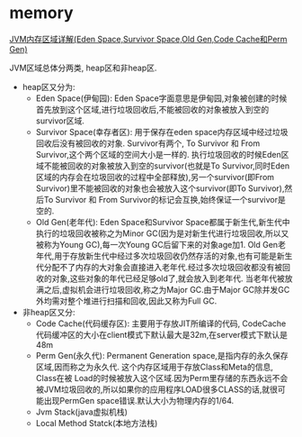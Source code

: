 # memory
[JVM内存区域详解(Eden Space,Survivor Space,Old Gen,Code Cache和Perm Gen)](https://blog.csdn.net/shiyong1949/article/details/52585256/)

JVM区域总体分两类, heap区和非heap区.

- heap区又分为:
	- Eden Space(伊甸园): Eden Space字面意思是伊甸园,对象被创建的时候首先放到这个区域,进行垃圾回收后,不能被回收的对象被放入到空的survivor区域.
	- Survivor Space(幸存者区): 用于保存在eden space内存区域中经过垃圾回收后没有被回收的对象. Survivor有两个, To Survivor 和 From Survivor,这个两个区域的空间大小是一样的.
		执行垃圾回收的时候Eden区域不能被回收的对象被放入到空的survivor(也就是To Survivor,同时Eden区域的内存会在垃圾回收的过程中全部释放),另一个survivor(即From Survivor)里不能被回收的对象也会被放入这个survivor(即To Survivor),然后To Survivor 和 From Survivor的标记会互换,始终保证一个survivor是空的.
	- Old Gen(老年代): Eden Space和Survivor Space都属于新生代,新生代中执行的垃圾回收被称之为Minor GC(因为是对新生代进行垃圾回收,所以又被称为Young GC),每一次Young GC后留下来的对象age加1.
		Old Gen老年代,用于存放新生代中经过多次垃圾回收仍然存活的对象,也有可能是新生代分配不了内存的大对象会直接进入老年代.经过多次垃圾回收都没有被回收的对象,这些对象的年代已经足够old了,就会放入到老年代.
		当老年代被放满之后,虚拟机会进行垃圾回收,称之为Major GC.由于Major GC除并发GC外均需对整个堆进行扫描和回收,因此又称为Full GC.
- 非heap区又分:
	- Code Cache(代码缓存区): 主要用于存放JIT所编译的代码, CodeCache代码缓冲区的大小在client模式下默认最大是32m,在server模式下默认是48m
	- Perm Gen(永久代): Permanent Generation space,是指内存的永久保存区域,因而称之为永久代. 这个内存区域用于存放Class和Meta的信息, Class在被 Load的时候被放入这个区域.因为Perm里存储的东西永远不会被JVM垃圾回收的,所以如果你的应用程序LOAD很多CLASS的话,就很可能出现PermGen space错误.默认大小为物理内存的1/64.
	- Jvm Stack(java虚拟机栈)
	- Local Method Statck(本地方法栈)

